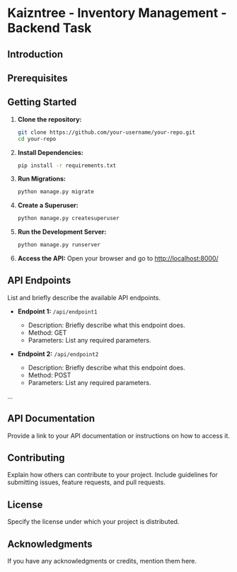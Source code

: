 # Kaizntree - Inventory Management - Backend Task

## Introduction


## Prerequisites


## Getting Started


1. **Clone the repository:**
    ```bash
    git clone https://github.com/your-username/your-repo.git
    cd your-repo
    ```

2. **Install Dependencies:**
    ```bash
    pip install -r requirements.txt
    ```

3. **Run Migrations:**
    ```bash
    python manage.py migrate
    ```

4. **Create a Superuser:**
    ```bash
    python manage.py createsuperuser
    ```

5. **Run the Development Server:**
    ```bash
    python manage.py runserver
    ```

6. **Access the API:**
    Open your browser and go to [http://localhost:8000/](http://localhost:8000/)

## API Endpoints
List and briefly describe the available API endpoints.

- **Endpoint 1:** `/api/endpoint1`
    - Description: Briefly describe what this endpoint does.
    - Method: GET
    - Parameters: List any required parameters.

- **Endpoint 2:** `/api/endpoint2`
    - Description: Briefly describe what this endpoint does.
    - Method: POST
    - Parameters: List any required parameters.

...

## API Documentation
Provide a link to your API documentation or instructions on how to access it.

## Contributing
Explain how others can contribute to your project. Include guidelines for submitting issues, feature requests, and pull requests.

## License
Specify the license under which your project is distributed.

## Acknowledgments
If you have any acknowledgments or credits, mention them here.

